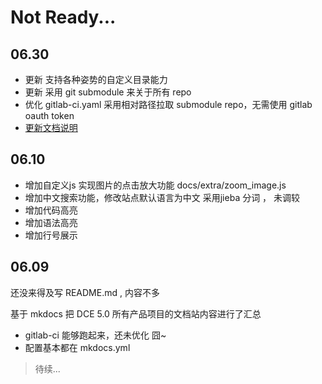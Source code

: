 # Not Ready...

## 06.30

- 更新 支持各种姿势的自定义目录能力
- 更新 采用 git submodule 来关于所有 repo
- 优化 gitlab-ci.yaml 采用相对路径拉取 submodule repo，无需使用 gitlab oauth token
- [更新文档说明](howto_dce5-docs.md)


## 06.10

- 增加自定义js 实现图片的点击放大功能 docs/extra/zoom_image.js
- 增加中文搜索功能，修改站点默认语言为中文 采用jieba 分词 ， 未调较
- 增加代码高亮
- 增加语法高亮
- 增加行号展示

## 06.09 

还没来得及写 README.md , 内容不多

基于 mkdocs 把 DCE 5.0 所有产品项目的文档站内容进行了汇总


- gitlab-ci 能够跑起来，还未优化 囧~
- 配置基本都在 mkdocs.yml

> 待续...
